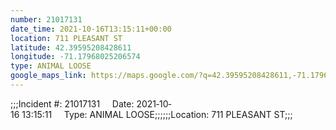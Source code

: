 ```yaml
---
number: 21017131
date_time: 2021-10-16T13:15:11+00:00
location: 711 PLEASANT ST
latitude: 42.39595208428611
longitude: -71.17968025206574
type: ANIMAL LOOSE
google_maps_link: https://maps.google.com/?q=42.39595208428611,-71.17968025206574
---
```


;;;Incident #: 21017131     Date: 2021‐10‐16 13:15:11     Type: ANIMAL LOOSE;;;;;;Location: 711 PLEASANT ST;;;
